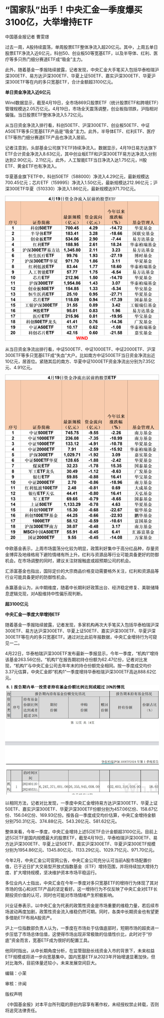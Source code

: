 # “国家队”出手！中央汇金一季度爆买3100亿，大举增持ETF

中国基金报记者 曹雯璟

过去一周，A股持续震荡，单周股票ETF整体净流入超20亿元。其中，上周五单日股票ETF净流入近6亿元，科创50、创业板50等宽基ETF，以及半导体、红利、医疗等多只热门细分赛道ETF成“吸金”主力。

此外，随着基金一季报陆续披露，记者发现，中央汇金大手笔买入包括华泰柏瑞沪深300ETF、易方达沪深300ETF、华夏上证50ETF、嘉实沪深300ETF、华夏沪深300ETF等在内的多只宽基ETF，合计金额超3100亿元。

**单日资金净流入近6亿元**

Wind数据显示，截至4月19日，全市场869只股票ETF（统计股票ETF和跨境ETF）管理规模达2.05万亿元。4月19日，市场全天震荡调整，创业板指领跌，沪指相对偏强。当日股票ETF整体净流入5.72亿元。

从当日资金净流入排行看，科创50ETF、沪深300ETF、创业板50ETF、中证A50ETF等多只宽基ETF产品是“吸金”主力。此外，半导体ETF、红利ETF、医疗ETF等热门细分赛道ETF产品也净流入居前。

记者注意到，头部基金公司旗下ETF持续净流入。数据显示，4月19日易方达旗下ETF合计资金净流入8.63亿元，其中创业板ETF和沪深300ETF易方达净流入分别达到2.90亿元、2.11亿元，此外，人工智能ETF当日净流入达1.75亿元，H股ETF、黄金ETF也有净流入。

华夏基金旗下ETF中，科创50ETF（588000）净流入4.29亿元，最新规模达700.45亿元；芯片ETF（159995）净流入1.50亿元，最新规模达212.96亿元；沪深300ETF华夏（510330）净流入1.86亿元，最新规模达971.70亿元。

![8a88ffd41ce5b173807d5f22351461f1.jpg](https://raw.githubusercontent.com/qqhsx/qqnews_image/main/2024/04/22/“国家队”出手！中央汇金一季度爆买3100亿，大举增持ETF/8a88ffd41ce5b173807d5f22351461f1.jpg)

从当日资金净流出排行看，中证500ETF、中证1000ETF、中证2000ETF、沪深300ETF等多只宽基ETF成“失血”大户。比如南方中证500ETF当日资金净流出近10亿元，居首位。紧随其后的南方、华夏中证1000ETF资金净流出分别为7.35亿元、4.91亿元。

![02837633fa1e71fd9f275faae72931dc.jpg](https://raw.githubusercontent.com/qqhsx/qqnews_image/main/2024/04/22/“国家队”出手！中央汇金一季度爆买3100亿，大举增持ETF/02837633fa1e71fd9f275faae72931dc.jpg)

中欧基金表示，上周市场震荡分化较为明显，政策利好集中于高分红品种，存量资金博弈及地缘格局下避险情绪有所上升。红利与资源品等行业可能具备更好的防御机会。在市场调整的同时，建议关注财报触底或超预期公司的机会。

汇添富基金也指出，国际定价的大宗商品价格变动需要格外关注，红利和资源品等行业可能具备更好的防御性机会。

永赢基金认为，从中期维度，随着中长期利好政策出台、经济稳定修复、美联储降息逻辑兑现，对A股维持中性偏乐观判断。

**超3100亿元**

**中央汇金一季度大举增持ETF**

随着基金一季报陆续披露，记者发现，多家机构再次大手笔买入包括华泰柏瑞沪深300ETF、易方达沪深300ETF、华夏上证50ETF、嘉实沪深300ETF、华夏沪深300ETF等在内的多只宽基ETF。通过对比此前年报数据，中央汇金增持行为可窥见一二。

4月22日，华泰柏瑞沪深300ETF发布最新一季报显示，今年一季度，“机构1”增持该基金263.56亿份。“机构1”在报告期初持仓份额为62.47亿份，记者对比发现，“机构1”与中央汇金公司去年年末的持仓份额完全相同。按一季度成交均价3.37元估算，中央汇金即“机构1”一季度增持华泰柏瑞沪深300ETF高达888.62亿元。

![07ec4f5b091b62954dc35fb062eed059.jpg](https://raw.githubusercontent.com/qqhsx/qqnews_image/main/2024/04/22/“国家队”出手！中央汇金一季度爆买3100亿，大举增持ETF/07ec4f5b091b62954dc35fb062eed059.jpg)

以相同方法，记者对比发现，一季度中央汇金增持易方达沪深300ETF、华夏上证50ETF、嘉实沪深300ETF、华夏沪深300ETF份额分别为457.06亿份、158.67亿份、156.04亿份、169.93亿份。按各自一季度成交均价估算，中央汇金增持金额分别750.31亿元、374.88亿元、543.26亿元、581.62亿元。

整体来看，今年一季度，中央汇金增持上述5只ETF合计金额超3100亿元。目前上述5只ETF是国内规模最大的股票ETF，截至4月19日，华泰柏瑞沪深300ETF、易方达沪深300ETF、华夏上证50ETF、嘉实沪深300ETF、华夏沪深300ETF规模分别为1954.86亿元、1345.80亿元、1133.29亿元、1029.71亿元、971.70亿元。

今年2月，中央汇金公司官网公告，中央汇金公司充分认可当前A股市场配置价值，已于近日扩大交易型开放式指数基金（ETF）增持范围，并将持续加大增持力度、扩大增持规模，坚决维护资本市场平稳运行。

多位业内人士指出，中央汇金在今年一季度对多只宽基ETF的增持行为体现了其对市场的信心和对ETF产品的坚定看好。这一增持行为不仅反映了中央汇金对ETF长期投资价值的认可，同时也可能对市场情绪产生积极影响。

兴业证券表示，以中央汇金为代表的政策性资金是市场重要的维稳力量，若后续市场波动再度加剧，政策性资金流入维稳仍然可期。同时，各类中长期资金也有望更多借助ETF布局A股资产。

沪上一位指数部负责人认为，一季度在市场处于估值底部时，短期市场的超卖进一步压低了市场总体估值，这使得市场出现非常极致的估值性价比，此时对于“抄底”资金而言，宽基ETF成为很好的配置工具。

他同时指出，从中长期角度分析，在监管鼓励长线资金入市的背景下，未来权益ETF规模或将进一步向宽基集中。国内宽基ETF从2023年开始增速显著加快，但对比海外，目前体量还较小，未来发展空间巨大。

编辑：小茉

审核：许闻

版权声明

《中国基金报》对本平台所刊载的原创内容享有著作权，未经授权禁止转载，否则将追究法律责任。

